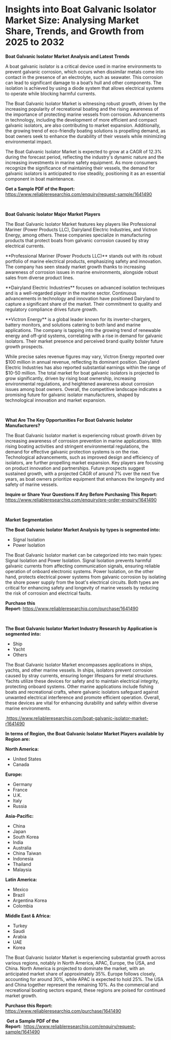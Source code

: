 <p><h1>Insights into Boat Galvanic Isolator Market Size: Analysing Market Share, Trends, and Growth from 2025 to 2032</h1></p><p><strong>Boat Galvanic Isolator Market Analysis and Latest Trends</strong></p>
<p><p>A boat galvanic isolator is a critical device used in marine environments to prevent galvanic corrosion, which occurs when dissimilar metals come into contact in the presence of an electrolyte, such as seawater. This corrosion can lead to significant damage to a boat’s hull and other components. The isolation is achieved by using a diode system that allows electrical systems to operate while blocking harmful currents.</p><p>The Boat Galvanic Isolator Market is witnessing robust growth, driven by the increasing popularity of recreational boating and the rising awareness of the importance of protecting marine vessels from corrosion. Advancements in technology, including the development of more efficient and compact galvanic isolators, are also contributing to market expansion. Additionally, the growing trend of eco-friendly boating solutions is propelling demand, as boat owners seek to enhance the durability of their vessels while minimizing environmental impact.</p><p>The Boat Galvanic Isolator Market is expected to grow at a CAGR of 12.3% during the forecast period, reflecting the industry's dynamic nature and the increasing investments in marine safety equipment. As more consumers recognize the significance of maintaining their vessels, the demand for galvanic isolators is anticipated to rise steadily, positioning it as an essential component in boat maintenance.</p></p>
<p><strong>Get a Sample PDF of the Report:&nbsp;</strong> <a href="https://www.reliableresearchiq.com/enquiry/request-sample/1641490?utm_campaign=103&utm_medium=2&utm_source=Github&utm_content=ia&utm_term=16042025&utm_id=boat-galvanic-isolator">https://www.reliableresearchiq.com/enquiry/request-sample/1641490</a></p>
<p>&nbsp;</p>
<p><strong>Boat Galvanic Isolator Major Market Players</strong></p>
<p><p>The Boat Galvanic Isolator Market features key players like Professional Mariner (Power Products LLC), Dairyland Electric Industries, and Victron Energy, among others. These companies specialize in manufacturing products that protect boats from galvanic corrosion caused by stray electrical currents. </p><p>**Professional Mariner (Power Products LLC)** stands out with its robust portfolio of marine electrical products, emphasizing safety and innovation. The company has seen steady market growth thanks to increasing awareness of corrosion issues in marine environments, alongside robust sales from diverse product lines.</p><p>**Dairyland Electric Industries** focuses on advanced isolation techniques and is a well-regarded player in the marine sector. Continuous advancements in technology and innovation have positioned Dairyland to capture a significant share of the market. Their commitment to quality and regulatory compliance drives future growth.</p><p>**Victron Energy** is a global leader known for its inverter-chargers, battery monitors, and solutions catering to both land and marine applications. The company is tapping into the growing trend of renewable energy and off-grid systems, correlating with a rise in demand for galvanic isolators. Their market presence and perceived brand quality bolster future growth prospects.</p><p>While precise sales revenue figures may vary, Victron Energy reported over $100 million in annual revenue, reflecting its dominant position. Dairyland Electric Industries has also reported substantial earnings within the range of $10-50 million. The total market for boat galvanic isolators is projected to grow significantly, driven by rising boat ownership, increasing environmental regulations, and heightened awareness about corrosion issues among boat owners. Overall, the competitive landscape indicates a promising future for galvanic isolator manufacturers, shaped by technological innovation and market expansion.</p></p>
<p>&nbsp;</p>
<p><strong>What Are The Key Opportunities For Boat Galvanic Isolator Manufacturers?</strong></p>
<p><p>The Boat Galvanic Isolator market is experiencing robust growth driven by increasing awareness of corrosion prevention in marine applications. With rising boating activities and stringent environmental regulations, the demand for effective galvanic protection systems is on the rise. Technological advancements, such as improved design and efficiency of isolators, are further propelling market expansion. Key players are focusing on product innovation and partnerships. Future prospects suggest sustained growth, with a projected CAGR of around 7% over the next five years, as boat owners prioritize equipment that enhances the longevity and safety of marine vessels.</p></p>
<p><strong>Inquire or Share Your Questions If Any Before Purchasing This Report:</strong> <a href="https://www.reliableresearchiq.com/enquiry/pre-order-enquiry/1641490?utm_campaign=103&utm_medium=2&utm_source=Github&utm_content=ia&utm_term=16042025&utm_id=boat-galvanic-isolator">https://www.reliableresearchiq.com/enquiry/pre-order-enquiry/1641490</a></p>
<p>&nbsp;</p>
<p><strong>Market Segmentation</strong></p>
<p><strong>The Boat Galvanic Isolator Market Analysis by types is segmented into:</strong></p>
<p><ul><li>Signal Isolation</li><li>Power Isolation</li></ul></p>
<p><p>The Boat Galvanic Isolator market can be categorized into two main types: Signal Isolation and Power Isolation. Signal Isolation prevents harmful galvanic currents from affecting communication signals, ensuring reliable operation of onboard electronic systems. Power Isolation, on the other hand, protects electrical power systems from galvanic corrosion by isolating the shore power supply from the boat's electrical circuits. Both types are critical for enhancing safety and longevity of marine vessels by reducing the risk of corrosion and electrical faults.</p></p>
<p><strong>Purchase this Report:&nbsp;</strong><a href="https://www.reliableresearchiq.com/purchase/1641490?utm_campaign=103&utm_medium=2&utm_source=Github&utm_content=ia&utm_term=16042025&utm_id=boat-galvanic-isolator">https://www.reliableresearchiq.com/purchase/1641490</a></p>
<p>&nbsp;</p>
<p><strong>The Boat Galvanic Isolator Market Industry Research by Application is segmented into:</strong></p>
<p><ul><li>Ship</li><li>Yacht</li><li>Others</li></ul></p>
<p><p>The Boat Galvanic Isolator Market encompasses applications in ships, yachts, and other marine vessels. In ships, isolators prevent corrosion caused by stray currents, ensuring longer lifespans for metal structures. Yachts utilize these devices for safety and to maintain electrical integrity, protecting onboard systems. Other marine applications include fishing boats and recreational crafts, where galvanic isolators safeguard against unwanted electrical interference and promote efficient operation. Overall, these devices are vital for enhancing durability and safety within diverse marine environments.</p></p>
<p><a href="https://www.reliableresearchiq.com/boat-galvanic-isolator-market-r1641490?utm_campaign=103&utm_medium=2&utm_source=Github&utm_content=ia&utm_term=16042025&utm_id=boat-galvanic-isolator">&nbsp;https://www.reliableresearchiq.com/boat-galvanic-isolator-market-r1641490</a></p>
<p><strong>In terms of Region, the Boat Galvanic Isolator Market Players available by Region are:</strong></p>
<p>
    <p> <strong> North America: </strong>
        <ul>
            <li>United States</li>
            <li>Canada</li>
        </ul>
        </p> 
    <p> <strong> Europe: </strong>
        <ul>
            <li>Germany</li>
            <li>France</li>
            <li>U.K.</li>
            <li>Italy</li>
            <li>Russia</li>
        </ul>
        </p> 
    <p> <strong> Asia-Pacific: </strong>
        <ul>
            <li>China</li>
            <li>Japan</li>
            <li>South Korea</li>
            <li>India</li>
            <li>Australia</li>
            <li>China Taiwan</li>
            <li>Indonesia</li>
            <li>Thailand</li>
            <li>Malaysia</li>
        </ul>
        </p> 
    <p> <strong> Latin America: </strong>
        <ul>
            <li>Mexico</li>
            <li>Brazil</li>
            <li>Argentina Korea</li>
            <li>Colombia</li>
        </ul>
        </p> 
    <p> <strong> Middle East & Africa: </strong>
        <ul>
            <li>Turkey</li>
            <li>Saudi</li>
            <li>Arabia</li>
            <li>UAE</li>
            <li>Korea</li>
        </ul>
    </p>
    </p>
<p><p>The Boat Galvanic Isolator Market is experiencing substantial growth across various regions, notably in North America, APAC, Europe, the USA, and China. North America is projected to dominate the market, with an anticipated market share of approximately 35%. Europe follows closely, accounting for around 30%, while APAC is expected to hold 25%. The USA and China together represent the remaining 10%. As the commercial and recreational boating sectors expand, these regions are poised for continued market growth.</p></p>
<p><strong>Purchase this Report: </strong><a href="https://www.reliableresearchiq.com/purchase/1641490?utm_campaign=103&utm_medium=2&utm_source=Github&utm_content=ia&utm_term=16042025&utm_id=boat-galvanic-isolator">https://www.reliableresearchiq.com/purchase/1641490</a></p>
<p>&nbsp;<strong>Get a Sample PDF of the Report:&nbsp;&nbsp;</strong><a href="https://www.reliableresearchiq.com/enquiry/request-sample/1641490?utm_campaign=103&utm_medium=2&utm_source=Github&utm_content=ia&utm_term=16042025&utm_id=boat-galvanic-isolator">https://www.reliableresearchiq.com/enquiry/request-sample/1641490</a></p>
<p><strong></strong></p>
<p><p></p><p></p><p></p></p>